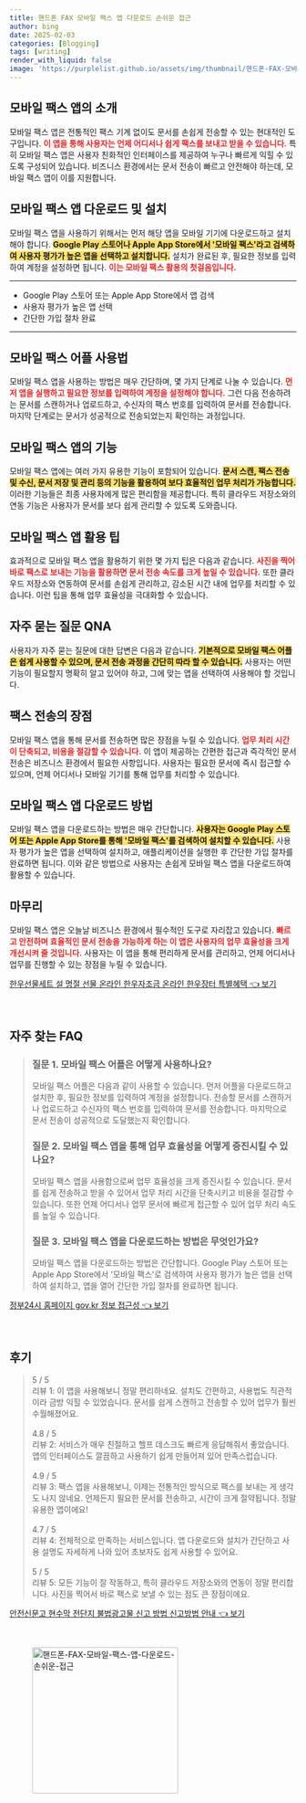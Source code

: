 ```yaml
---
title: 핸드폰 FAX 모바일 팩스 앱 다운로드 손쉬운 접근
author: bing
date: 2025-02-03
categories: [Blogging]
tags: [writing]
render_with_liquid: false
image: 'https://purplelist.github.io/assets/img/thumbnail/핸드폰-FAX-모바일-팩스-앱-다운로드-손쉬운-접근.webp'
---
```



<h2 id='모바일_팩스_앱의_소개'>모바일 팩스 앱의 소개</h2>

<p>모바일 팩스 앱은 전통적인 팩스 기계 없이도 문서를 손쉽게 전송할 수 있는 현대적인 도구입니다. <b><span style="color: #ee2323;">이 앱을 통해 사용자는 언제 어디서나 쉽게 팩스를 보내고 받을 수 있습니다.</span></b> 특히 모바일 팩스 앱은 사용자 친화적인 인터페이스를 제공하여 누구나 빠르게 익힐 수 있도록 구성되어 있습니다. 비즈니스 환경에서는 문서 전송이 빠르고 안전해야 하는데, 모바일 팩스 앱이 이를 지원합니다.</p>

<h2 id='모바일_팩스_앱_다운로드_및_설치'>모바일 팩스 앱 다운로드 및 설치</h2>

<p>모바일 팩스 앱을 사용하기 위해서는 먼저 해당 앱을 모바일 기기에 다운로드하고 설치해야 합니다. <b><span style="background-color: #ffe066;">Google Play 스토어나 Apple App Store에서 '모바일 팩스'라고 검색하여 사용자 평가가 높은 앱을 선택하고 설치합니다.</span></b> 설치가 완료된 후, 필요한 정보를 입력하여 계정을 설정하면 됩니다. <b><span style="color: #ee2323;">이는 모바일 팩스 활용의 첫걸음입니다.</span></b></p>

<hr />

<ul>
    <li>Google Play 스토어 또는 Apple App Store에서 앱 검색</li>
    <li>사용자 평가가 높은 앱 선택</li>
    <li>간단한 가입 절차 완료</li>
</ul>

<hr />

<h2 id='모바일_팩스_어플_사용법'>모바일 팩스 어플 사용법</h2>

<p>모바일 팩스 앱을 사용하는 방법은 매우 간단하며, 몇 가지 단계로 나눌 수 있습니다. <b><span style="color: #ee2323;">먼저 앱을 실행하고 필요한 정보를 입력하여 계정을 설정해야 합니다.</span></b> 그런 다음 전송하려는 문서를 스캔하거나 업로드하고, 수신자의 팩스 번호를 입력하여 문서를 전송합니다. 마지막 단계로는 문서가 성공적으로 전송되었는지 확인하는 과정입니다.</p>

<h2 id='모바일_팩스_앱의_기능'>모바일 팩스 앱의 기능</h2>

<p>모바일 팩스 앱에는 여러 가지 유용한 기능이 포함되어 있습니다. <b><span style="background-color: #ffe066;">문서 스캔, 팩스 전송 및 수신, 문서 저장 및 관리 등의 기능을 활용하여 보다 효율적인 업무 처리가 가능합니다.</span></b> 이러한 기능들은 최종 사용자에게 많은 편리함을 제공합니다. 특히 클라우드 저장소와의 연동 기능은 사용자가 문서를 보다 쉽게 관리할 수 있도록 도와줍니다.</p>

<h2 id='모바일_팩스_앱_활용_팁'>모바일 팩스 앱 활용 팁</h2>

<p>효과적으로 모바일 팩스 앱을 활용하기 위한 몇 가지 팁은 다음과 같습니다. <b><span style="color: #ee2323;">사진을 찍어 바로 팩스로 보내는 기능을 활용하면 문서 전송 속도를 크게 높일 수 있습니다.</span></b> 또한 클라우드 저장소와 연동하여 문서를 손쉽게 관리하고, 감소된 시간 내에 업무를 처리할 수 있습니다. 이런 팁을 통해 업무 효율성을 극대화할 수 있습니다.</p>

<h2 id='자주_묻는_질문_QNA'>자주 묻는 질문 QNA</h2>

<p>사용자가 자주 묻는 질문에 대한 답변은 다음과 같습니다. <b><span style="background-color: #ffe066;">기본적으로 모바일 팩스 어플은 쉽게 사용할 수 있으며, 문서 전송 과정을 간단히 따라 할 수 있습니다.</span></b> 사용자는 어떤 기능이 필요할지 명확히 알고 있어야 하고, 그에 맞는 앱을 선택하여 사용해야 할 것입니다.</p>

<h2 id='팩스_전송의_장점'>팩스 전송의 장점</h2>

<p>모바일 팩스 앱을 통해 문서를 전송하면 많은 장점을 누릴 수 있습니다. <b><span style="color: #ee2323;">업무 처리 시간이 단축되고, 비용을 절감할 수 있습니다.</span></b> 이 앱이 제공하는 간편한 접근과 즉각적인 문서 전송은 비즈니스 환경에서 필요한 사항입니다. 사용자는 필요한 문서에 즉시 접근할 수 있으며, 언제 어디서나 모바일 기기를 통해 업무를 처리할 수 있습니다.</p>

<h2 id='모바일_팩스_앱_다운로드_방법'>모바일 팩스 앱 다운로드 방법</h2>

<p>모바일 팩스 앱을 다운로드하는 방법은 매우 간단합니다. <b><span style="background-color: #ffe066;">사용자는 Google Play 스토어 또는 Apple App Store를 통해 '모바일 팩스'를 검색하여 설치할 수 있습니다.</span></b> 사용자 평가가 높은 앱을 선택하여 설치하고, 애플리케이션을 실행한 후 간단한 가입 절차를 완료하면 됩니다. 이와 같은 방법으로 사용자는 손쉽게 모바일 팩스 앱을 다운로드하여 활용할 수 있습니다.</p>

<h2 id='마무리'>마무리</h2>

<p>모바일 팩스 앱은 오늘날 비즈니스 환경에서 필수적인 도구로 자리잡고 있습니다. <b><span style="color: #ee2323;">빠르고 안전하며 효율적인 문서 전송을 가능하게 하는 이 앱은 사용자의 업무 효율성을 크게 개선시켜 줄 것입니다.</span></b> 사용자는 이 앱을 통해 편리하게 문서를 관리하고, 언제 어디서나 업무를 진행할 수 있는 장점을 누릴 수 있습니다.</p>


<p><a class="click-button" title="한우선물세트 설 명절 선물 온라인 한우자조금 온라인 한우장터 특별혜택" href="https://purplelist.github.io/posts/%ED%95%9C%EC%9A%B0%EC%84%A0%EB%AC%BC%EC%84%B8%ED%8A%B8-%EC%84%A4-%EB%AA%85%EC%A0%88-%EC%84%A0%EB%AC%BC-%EC%98%A8%EB%9D%BC%EC%9D%B8-%ED%95%9C%EC%9A%B0%EC%9E%90%EC%A1%B0%EA%B8%88-%EC%98%A8%EB%9D%BC%EC%9D%B8-%ED%95%9C%EC%9A%B0%EC%9E%A5%ED%84%B0-%ED%8A%B9%EB%B3%84%ED%98%9C%ED%83%9D/" rel="dofollow">한우선물세트 설 명절 선물 온라인 한우자조금 온라인 한우장터 특별혜택 👈 보기</a></p><br>
<h2 id='자주_찾는_FAQ'>자주 찾는 FAQ</h2>
<div itemscope="" itemtype="https://schema.org/FAQPage">
<blockquote>
<div itemscope="" itemprop="mainEntity" itemtype="https://schema.org/Question">
<h3 itemprop="name">질문 1. 모바일 팩스 어플은 어떻게 사용하나요?</h3>
<div itemscope="" itemprop="acceptedAnswer" itemtype="https://schema.org/Answer">
<span itemprop="text">
<p>모바일 팩스 어플은 다음과 같이 사용할 수 있습니다. 먼저 어플을 다운로드하고 설치한 후, 필요한 정보를 입력하여 계정을 설정합니다. 전송할 문서를 스캔하거나 업로드하고 수신자의 팩스 번호를 입력하여 문서를 전송합니다. 마지막으로 문서 전송이 성공적으로 도달했는지 확인합니다.</p>
</span>
</div>
</div>
<div itemscope="" itemprop="mainEntity" itemtype="https://schema.org/Question">
<h3 itemprop="name">질문 2. 모바일 팩스 앱을 통해 업무 효율성을 어떻게 증진시킬 수 있나요?</h3>
<div itemscope="" itemprop="acceptedAnswer" itemtype="https://schema.org/Answer">
<span itemprop="text">
<p>모바일 팩스 앱을 사용함으로써 업무 효율성을 크게 증진시킬 수 있습니다. 문서를 쉽게 전송하고 받을 수 있어서 업무 처리 시간을 단축시키고 비용을 절감할 수 있습니다. 또한 언제 어디서나 업무 문서에 빠르게 접근할 수 있어 업무 처리 속도를 높일 수 있습니다.</p>
</span>
</div>
</div>
<div itemscope="" itemprop="mainEntity" itemtype="https://schema.org/Question">
<h3 itemprop="name">질문 3. 모바일 팩스 앱을 다운로드하는 방법은 무엇인가요?</h3>
<div itemscope="" itemprop="acceptedAnswer" itemtype="https://schema.org/Answer">
<span itemprop="text">
<p>모바일 팩스 앱을 다운로드하는 방법은 간단합니다. Google Play 스토어 또는 Apple App Store에서 '모바일 팩스'로 검색하여 사용자 평가가 높은 앱을 선택하여 설치하고, 앱을 열어 간단한 가입 절차를 완료하면 됩니다.</p>
</span>
</div>
</div>
</blockquote>
</div>
<p><a class="click-button" title="정부24시 홈페이지 gov.kr 정보 접근성" href="https://purplelist.github.io/posts/%EC%A0%95%EB%B6%8024%EC%8B%9C-%ED%99%88%ED%8E%98%EC%9D%B4%EC%A7%80-gov.kr-%EC%A0%95%EB%B3%B4-%EC%A0%91%EA%B7%BC%EC%84%B1/" rel="dofollow">정부24시 홈페이지 gov.kr 정보 접근성 👈 보기</a></p><br>
<h2 id='후기'>후기</h2>
<div itemscope itemtype="https://schema.org/Product">
  <blockquote>
  <div itemprop="review" itemscope itemtype="https://schema.org/Review">
      <div itemprop="reviewRating" itemscope itemtype="https://schema.org/Rating"> <span itemprop="ratingValue">5</span> / <span itemprop="bestRating">5</span> </div>
      <span itemprop="reviewBody">리뷰 1: 이 앱을 사용해보니 정말 편리하네요. 설치도 간편하고, 사용법도 직관적이라 금방 익힐 수 있었습니다. 문서를 쉽게 스캔하고 전송할 수 있어 업무가 훨씬 수월해졌어요.</span>
  </div>
  <br>
  <div itemprop="review" itemscope itemtype="https://schema.org/Review">
      <div itemprop="reviewRating" itemscope itemtype="https://schema.org/Rating"> <span itemprop="ratingValue">4.8</span> / <span itemprop="bestRating">5</span> </div>
      <span itemprop="reviewBody">리뷰 2: 서비스가 매우 친절하고 헬프 데스크도 빠르게 응답해줘서 좋았습니다. 앱의 인터페이스도 깔끔하고 사용하기 쉽게 만들어져 있어 만족스럽습니다.</span>
  </div>
  <br>
  <div itemprop="review" itemscope itemtype="https://schema.org/Review">
      <div itemprop="reviewRating" itemscope itemtype="https://schema.org/Rating"> <span itemprop="ratingValue">4.9</span> / <span itemprop="bestRating">5</span> </div>
      <span itemprop="reviewBody">리뷰 3: 팩스 앱을 사용해보니, 이제는 전통적인 방식으로 팩스를 보내는 게 생각도 나지 않네요. 언제든지 필요한 문서를 전송하고, 시간이 크게 절약됩니다. 정말 유용한 앱이에요!</span>
  </div>
  <br>
  <div itemprop="review" itemscope itemtype="https://schema.org/Review">
      <div itemprop="reviewRating" itemscope itemtype="https://schema.org/Rating"> <span itemprop="ratingValue">4.7</span> / <span itemprop="bestRating">5</span> </div>
      <span itemprop="reviewBody">리뷰 4: 전체적으로 만족하는 서비스입니다. 앱 다운로드와 설치가 간단하고 사용 설명도 자세하게 나와 있어 초보자도 쉽게 사용할 수 있어요.</span>
  </div>
  <br>
  <div itemprop="review" itemscope itemtype="https://schema.org/Review">
      <div itemprop="reviewRating" itemscope itemtype="https://schema.org/Rating"> <span itemprop="ratingValue">5</span> / <span itemprop="bestRating">5</span> </div>
      <span itemprop="reviewBody">리뷰 5: 모든 기능이 잘 작동하고, 특히 클라우드 저장소와의 연동이 정말 편리합니다. 사진을 찍어서 바로 팩스로 보낼 수 있는 점도 큰 장점이에요.</span>
  </div>
  </blockquote>
</div>
<p><a class="click-button" title="안전신문고 현수막 전단지 불법광고물 신고 방법 신고방법 안내" href="https://purplelist.github.io/posts/%EC%95%88%EC%A0%84%EC%8B%A0%EB%AC%B8%EA%B3%A0-%ED%98%84%EC%88%98%EB%A7%89-%EC%A0%84%EB%8B%A8%EC%A7%80-%EB%B6%88%EB%B2%95%EA%B4%91%EA%B3%A0%EB%AC%BC-%EC%8B%A0%EA%B3%A0-%EB%B0%A9%EB%B2%95-%EC%8B%A0%EA%B3%A0%EB%B0%A9%EB%B2%95-%EC%95%88%EB%82%B4/" rel="dofollow">안전신문고 현수막 전단지 불법광고물 신고 방법 신고방법 안내 👈 보기</a></p><br>
<figure class="image"><img src="https://purplelist.github.io/assets/img/thumbnail/핸드폰-FAX-모바일-팩스-앱-다운로드-손쉬운-접근.webp" alt="핸드폰-FAX-모바일-팩스-앱-다운로드-손쉬운-접근" width="256" height="256"></figure>